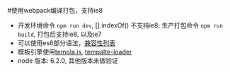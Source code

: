 #使用webpack编译打包，支持ie8

- 开发环境命令 `npm run dev`, [].indexOf() 不支持ie8; 生产打包命令 `npm run build`, 打包后支持ie8, 以及ie7
- 可以使用es6部分语法，[兼容性列表][3]
- 模板引擎使用[templa.js][1], [tempalte-loader][2]
- node 版本: 6.2.0, 其他版本未做验证

[1]: https://github.com/yanhaijing/template.js
[2]: https://github.com/yanhaijing/template-loader
[3]: http://imweb.io/topic/561f9352883ae3ed25e400f5?utm_source=tuicool&utm_medium=referral
